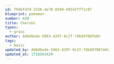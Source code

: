 ```yaml
---
id: f94bfd7d-3336-4e78-8394-49242fff1c07
blueprint: pokemon
number: 420
title: Cherubi
types:
  - grass
author: 4d8d6ede-5963-429f-9c2f-74b897007e0c
tags:
  - basic
updated_by: 4d8d6ede-5963-429f-9c2f-74b897007e0c
updated_at: 1716503429
---
```


